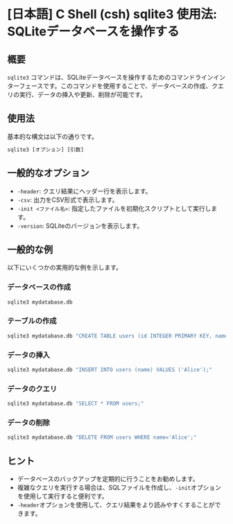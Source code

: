 # [日本語] C Shell (csh) sqlite3 使用法: SQLiteデータベースを操作する

## 概要
`sqlite3` コマンドは、SQLiteデータベースを操作するためのコマンドラインインターフェースです。このコマンドを使用することで、データベースの作成、クエリの実行、データの挿入や更新、削除が可能です。

## 使用法
基本的な構文は以下の通りです。

```csh
sqlite3 [オプション] [引数]
```

## 一般的なオプション
- `-header`: クエリ結果にヘッダー行を表示します。
- `-csv`: 出力をCSV形式で表示します。
- `-init <ファイル名>`: 指定したファイルを初期化スクリプトとして実行します。
- `-version`: SQLiteのバージョンを表示します。

## 一般的な例
以下にいくつかの実用的な例を示します。

### データベースの作成
```csh
sqlite3 mydatabase.db
```

### テーブルの作成
```csh
sqlite3 mydatabase.db "CREATE TABLE users (id INTEGER PRIMARY KEY, name TEXT);"
```

### データの挿入
```csh
sqlite3 mydatabase.db "INSERT INTO users (name) VALUES ('Alice');"
```

### データのクエリ
```csh
sqlite3 mydatabase.db "SELECT * FROM users;"
```

### データの削除
```csh
sqlite3 mydatabase.db "DELETE FROM users WHERE name='Alice';"
```

## ヒント
- データベースのバックアップを定期的に行うことをお勧めします。
- 複雑なクエリを実行する場合は、SQLファイルを作成し、`-init`オプションを使用して実行すると便利です。
- `-header`オプションを使用して、クエリ結果をより読みやすくすることができます。